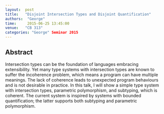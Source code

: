 ```yaml
--- 
layout:  post 
title:   "Disjoint Intersection Types and Disjoint Quantification"
authors:  "George"
time:     2015-06-25 13:45:00
venue:   "CB 313"
categories: "George" Seminar 2015
--- 
```

## Abstract

Intersection types can be the foundation of languages embracing
extensibility. Yet many type systems with intersection types are known
to suffer the incoherence problem, which means a program can have
multiple meanings. The lack of coherence leads to unexpected program
behaviours and is not desirable in practice. In this talk, I will show
a simple type system with intersection types, parametric polymorphism,
and subtyping, which is coherent. The current system is inspired by
systems with bounded quantification; the latter supports both
subtyping and parametric polymorphism.

